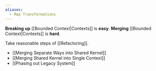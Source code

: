 ```yaml
---
aliases:
  - Map Transformations
---
```

**Breaking up** [[Bounded Context|Contexts]] is **easy**.
**Merging** [[Bounded Context|Contexts]] is **hard**.

Take reasonable steps of [[Refactoring]].

- [[Merging Separate Ways into Shared Kernel]]
- [[Merging Shared Kernel into Single Context]]
- [[Phasing out Legacy System]]

